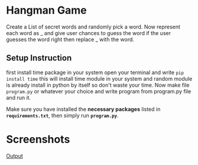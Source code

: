 # Hangman Game

Create a List of secret words and randomly pick a word. Now represent each word as _ and give user chances to guess the word if the user guesses the word right then replace _ with the word.
 
## Setup Instruction

first install time package in your system open your terminal and write `pip install time` this will install time module in your system and random module is already install in python by itself so don't waste your time. Now make file `program.py` or whatever your choice and write program from program.py file and run it.

Make sure you have installed the **necessary packages** listed in **`requirements.txt`**, then simply run **`program.py`**.

# Screenshots
[Output](https://github.com/Ayush7614/Amazing-Python-Scripts/blob/master/Hangman%20Game/Output.pdf)

